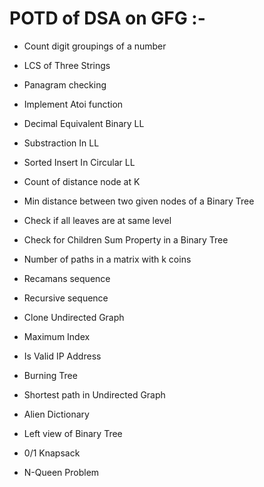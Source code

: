# POTD of DSA on GFG :-
- Count digit groupings of a number
- LCS of Three Strings
- Panagram checking
- Implement Atoi function
- Decimal Equivalent Binary LL
- Substraction In LL
- Sorted Insert In Circular LL
- Count of distance node at K
- Min distance between two given nodes of a Binary Tree
- Check if all leaves are at same level
- Check for Children Sum Property in a Binary Tree
- Number of paths in a matrix with k coins
- Recamans sequence
- Recursive sequence
- Clone Undirected Graph
- Maximum Index

- Is Valid IP Address 
- Burning Tree
- Shortest path in Undirected Graph
- Alien Dictionary
- Left view of Binary Tree
- 0/1 Knapsack
- N-Queen Problem
